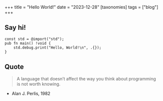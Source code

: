+++
title = "Hello World!"
date = "2023-12-28"
[taxonomies]
tags = ["blog"]
+++

## Say hi!

```zig
const std = @import("std");
pub fn main() !void {
    std.debug.print("Hello, World!\n", .{});
}
```

## Quote

> A language that doesn’t affect the way you think about programming is not worth knowing.
- Alan J. Perlis, 1982